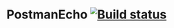 # PostmanEcho [![Build status](https://ci.appveyor.com/api/projects/status/mfakt6dqbsh0j6fr/branch/main?svg=true)](https://ci.appveyor.com/project/LaychenkovGA/web/branch/main)
